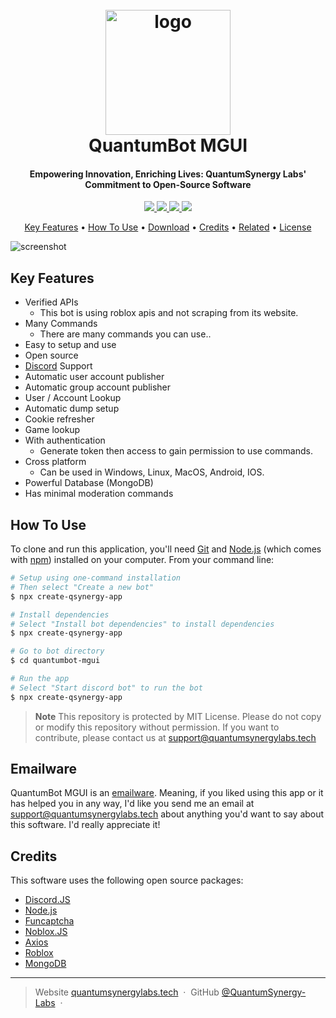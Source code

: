 
<h1 align="center">
  <br>
  <a href="https://github.com/QuantumSynergy-Labs/QuantumBot-MGUI"><img src="https://github.com/QuantumSynergy-Labs.png" alt="logo" width="200"></a>
  <br>
  QuantumBot MGUI
  <br>
</h1>

<h4 align="center">Empowering Innovation, Enriching Lives: QuantumSynergy Labs' Commitment to Open-Source Software</h4>

<p align="center">
 <a href="https://github.com/QuantumSynergy-Labs/QuantumBot-MGUI">
  <img src="https://img.shields.io/badge/MongoDB-%234ea94b.svg?style=for-the-badge&logo=mongodb&logoColor=white">
 </a>
  <a href="https://github.com/QuantumSynergy-Labs/QuantumBot-MGUI">
   <img src="https://img.shields.io/badge/Canva-%2300C4CC.svg?style=for-the-badge&logo=Canva&logoColor=white">
  </a>
  <a href="https://nodejs.org">
    <img src="https://img.shields.io/badge/node.js-6DA55F?style=for-the-badge&logo=node.js&logoColor=white">
  </a>
<a href="https://bmc.link/notcarlrdev">
    <img src="https://img.shields.io/badge/Buy%20Me%20a%20Coffee-ffdd00?style=for-the-badge&logo=buy-me-a-coffee&logoColor=black">
  </a>
</p>

<p align="center">
  <a href="#key-features">Key Features</a> •
  <a href="#how-to-use">How To Use</a> •
  <a href="#download">Download</a> •
  <a href="#credits">Credits</a> •
  <a href="#related">Related</a> •
  <a href="#license">License</a>
</p>

![screenshot](https://raw.githubusercontent.com/notcarlrdev/CarlR-MGUI/master/images/image.png?token=GHSAT0AAAAAACCW4Z4OXESALSS4BEAITZV2ZD3NCKQ)

## Key Features

* Verified APIs
  - This bot is using roblox apis and not scraping from its website.
* Many Commands
  - There are many commands you can use..
* Easy to setup and use  
* Open source
* [Discord](https://support.quantumsynergylabs.tech) Support
* Automatic user account publisher
* Automatic group account publisher
* User / Account Lookup
* Automatic dump setup
* Cookie refresher
* Game lookup
* With authentication
  - Generate token then access to gain permission to use commands.
* Cross platform
  - Can be used in Windows, Linux, MacOS, Android, IOS.
* Powerful Database (MongoDB)
* Has minimal moderation commands

## How To Use

To clone and run this application, you'll need [Git](https://git-scm.com) and [Node.js](https://nodejs.org/en/download/) (which comes with [npm](http://npmjs.com)) installed on your computer. From your command line:

```bash
# Setup using one-command installation
# Then select "Create a new bot"
$ npx create-qsynergy-app 

# Install dependencies 
# Select "Install bot dependencies" to install dependencies
$ npx create-qsynergy-app

# Go to bot directory
$ cd quantumbot-mgui

# Run the app
# Select "Start discord bot" to run the bot
$ npx create-qsynergy-app
```

> **Note**
> This repository is protected by MIT License. Please do not copy or modify this repository without permission. If you want to contribute, please contact us at <support@quantumsynergylabs.tech>

## Emailware

QuantumBot MGUI is an [emailware](https://en.wiktionary.org/wiki/emailware). Meaning, if you liked using this app or it has helped you in any way, I'd like you send me an email at <support@quantumsynergylabs.tech> about anything you'd want to say about this software. I'd really appreciate it!

## Credits

This software uses the following open source packages:

- [Discord.JS](http://djs.org/)
- [Node.js](https://nodejs.org/)
- [Funcaptcha](https://github.com/noahcoolboy/funcaptcha)
- [Noblox.JS](https://github.com/noblox/noblox.js)
- [Axios](https://github.com/axios/axios)
- [Roblox](https://roblox.con/)
- [MongoDB](https://mongodb.com/)

---

> Website [quantumsynergylabs.tech](https://quantumsynergylabs.tech) &nbsp;&middot;&nbsp;
> GitHub [@QuantumSynergy-Labs](https://github.com/QuantumSynergy-Labs) &nbsp;&middot;&nbsp;
